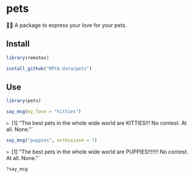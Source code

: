# pets
:dog::cat: A package to express your love for your pets. 


## Install
```r
library(remotes)

install_github("MPCA-data/pets")

```

## Use
```r
library(pets)

say_msg(my_fave = "kitties")
```
`> `[1] "The best pets in the whole wide world are KITTIES!!! No contest. At all. None."`

```r
say_msg("puppies", enthusiasm = 7)
```
`> `[1] "The best pets in the whole wide world are PUPPIES!!!!!!! No contest. At all. None."`

```r
?say_msg
```
